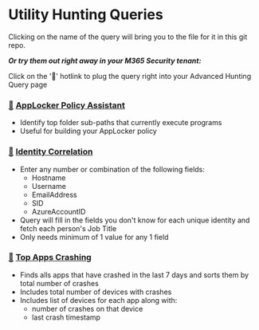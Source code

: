 # Utility Hunting Queries

Clicking on the name of the query will bring you to the file for it in this git repo.

***Or try them out right away in your M365 Security tenant:***

Click on the '🔎' hotlink to plug the query right into your Advanced Hunting Query page

### [🔎](https://security.microsoft.com/v2/advanced-hunting?query=H4sIAAAAAAAAA81YbW_bNhDm5wH7D9qHoA6Qxk22dEO2As2WdR2QLlnTYV8KFIokvyCS7Fpynezlv-_uuaNIyVQSe-s2CLZl8nj33HNHHsmhGZrInJvSZPQ7MyP6rs0E_xL6jU1OT0b9Y_quqHVK75EpqOca72P6F6PtxMzpOSMtCfVlZkFtc_qXk1xibjGWNVyT9MysmtEr2FvAZgwdMiImJFOSLGnUp-YTQspYc2pfUhujiwjvgiQKs0_vkXlDbWLjPcmwTrbK1hZAzHp_Uz_mGJngX7Wmdw7rE_TwL8suCe0EGFlPTH3iwV7DWenhTDCipJ7K47SktsJcKTvCdxtJtoYmM6nnqehidA4lI5iAU4lMCb9TcFEDZQJ57kvAUdlEs_Ywr-BVyDpHYU8jnT7Q2ojec_U6Jkmx-Baj2c5EW2p9y3q4YOnUi3DmIbYM2Ny6wvhrxEJytab_EfUtqW-EbEzBvlieQX9GrXNITQmn5N8IXsXAntN7BQv7nu1wtlkOl6QnBbpu_CbUVlNvZY6haYwoTIBwH3lTUOsJZeoSs8J_f2wu4VutMcypt0YPyxWwXQPL0LzU_JMs3TGH5on5WZFOwe3QvMJMY2QVsrFWuc_NU3Ok76ckO4LVVDX_gH_8ztyI1PuO5vXVQOQuvBXB6Wd2x6RTWk4QfcmnGD7skzTnUA7-Oas4w1548WQtc_B4hihOIfGMPkfm69aok2b-XjTZw3ID4nYGnjn_bN8xtft2XHsF5t0a8ELz_SfN9rbELj2M4nd8hyxxe6TPH_TJzA1iKTOuD3UNbDwbGd2gpaX7JBif3SNlnyHyY6Z-l5gfNcUh92aqneMP0RdiMdIYL7BOrnQmROYRYT2mteItsVTpfOV_j8C08CoVYkBtO-YXlbpoodpp5Hlu-dEIx3RP14wU3LOePrlHDZoDenY9VFItw-N2SeoxfWQMj3poHM5Izxir9-1_FIcUM3mJzLZVzVaDCjPLrjT_10gdmi83jpSM2SRSvyquKWnbPhoJKi5HZIr9T2Sekw8cCaufZ3x1B88rD8c27B7QOryZ5xLRMapCQetxDPwfg4N5y1Kqlvq5CMtvx8oXG7ISdXixVaL6KMy0bUWetX52-vBtx8_Tv8mPj5lr8o35Cjr_XbZ8y5szJyO34e-Qns34O9f98_arTZhbaf1T9068u_qAXVumXts9-vfUbisCS_LOxT_R8S6OT2C8kymwQ7u9Y821FSUcyc96q9SQPsJH6BQqu3RBIfGY42S6aHbnM-xvzhCfJcVPzimvUHEdqpWeZjIdFfcgtTywtg96Hgnt4AbwWWaB63WnRXe6GQGtzWW7N85w1rpt7LV3jD4y2SuGMnEdFefhk0CdXJe0VbJbT9v7YLfrcd6-AYLC87U7KpRLbY_6suF5sP6Fc-s-Le3KMWqtjf-sRrdmWI5eY8bMML-iwNnV3gLEzUzjbMgpxqnm57T3XuZKz-x8suOzfq73AOtZdKnn4bpnTkpeWZn2zN7D3JT9l4v9t8DL90cu-qMWg7K7KRucbd_DOC0idw4UbAtEaYxTzwEhuu_MuNfK00Sx1ibT-e702fuDq4A__r2EvYNIG2vOhwLRvYF8vx8ynlfOObXKblf0OqRdTaH5E9L9jWYQ-3Vr3jW3fbI-3R19Z_0UJwDuK_RmIsIdin-buIQVqRU-G3Z9HntcL5oML83dt2fdeTFtjbBx6MttXg-7ueyq_DuPmUGLpUrvMLJ7OXKr6Tr7uz0z5DV4kBsw9jfXbBOfZBV3GXalp3pXxx7Ol-WlgmQBH-WONOrU-e-a-0zhyd1vDtSP084NoFRP_7bxGeLuj_T3FT9SX1hTG0mfrkvzkta6Q3OEXVtIT7fGhPWE6pesQ918sexxbbZrl0jez0WK36SJ-fmajrui-LC73dKzk2k1lDt3h_gvzOAiDAIYAAA&timeRangeId=week) [AppLocker Policy Assistant](AppLockerPolicy.kusto)
- Identify top folder sub-paths that currently execute programs
- Useful for building your AppLocker policy

### [🔎](https://security.microsoft.com/v2/advanced-hunting?query=H4sIAAAAAAAAA6VVTW_TQBCdMxL_werJlgIVHEEcUppCUJUgnIgDqqo02aSunDiynUJRfzxv3q63dmq3BLTy7mR2Pt7MzkyO5VgCGchIJti_gR6CPpMxqDGoQKYS8ybEGUH6M_gxpGPHsRoTakxwO8B5gv0cnO-gz3Gv8i_lBbTV21xmssF5JQa70nfkZrIGL8HvmZQ4M0plssR-jbMAV-_W0CukB-4Op5F8j2tAz6Cf0voCK-dd4SViYDp1dIbbQPryG9ZUrg8kimUHq6WTU-wp7krqGljNIXONXx_wLYDfIkjADeWHHGFdIDfva1EreiNbUG_knYs3p8eU8dpcpERdRVu4_CxwJtgNMSX8jMN1CuqWng3QbpCtjPx7IktoR3M6J_q69MhlrcdXymSFZaAzhvTUZbbwtrb4lckNuE9b-sg85g7rgx2bqy1zp7xL2Cr4xuET3iPvfw1vr6C9xUpZMd2ebOWE1A3c-lv8lR2Lt8vHa0_XdW1dPacZ8y0VW3Rwdqd7FW99la5ecr70CpFXchG1NKdfiWXtvHfp2QgecN1AImE2h436u_O1VmX7sY-22n_L2l-yO0uX56XrwRJ1rxGtcHtLXwFO7Ymdr3bF9JNyOWXb8qT9M4P8pZ8tYaNro0ZdVKuaA_XuH2MeVW8ydF24Ocje4_c61MLAT7N-Y5b9T5Rt9dCN654z9Rffy86iM-RHJ9WoUYW2kuacZqF88q9Yr98jfrZXdrW8RP8ws_ZRKO8LIrzCv43WaOp4XRls66f2buk9Wxl_ADEwGPJIBwAA&timeRangeId=week) [Identity Correlation](IdentityCorrelation.kusto)
- Enter any number or combination of the following fields:
    - Hostname
    - Username
    - EmailAddress
    - SID
    - AzureAccountID
- Query will fill in the fields you don't know for each unique identity and fetch each person's Job Title
- Only needs minimum of 1 value for any 1 field

### [🔎](https://security.microsoft.com/v2/advanced-hunting?query=H4sIAAAAAAAAA6VVa2vbQBDcz4X-BxEokcGPpiUtLbgQ3KYNpCUlhn4opTiW5Di2ZcWS4zh9_PbOjk6yJZ1iQxFSznu7s7O7c5eOdMSRvlzLWGKsbmUpvixkjfVYPKxDSbAK8Pr0GGJ3gJVGhDKCJYJlDrvux8brij4-EBzshfiuiBvAvpQpMDVuQKwZdhLuxvJUnoBRPacVcR3s-VjdwWNK-wxZvJynZg3IakbfBE-EuLfEHsEngXUJlm3wVq-OnMgDLAtEb69bcpn3IMRqit2EO-o3I5uUe0c-ISbzHMkzeSHP5avhnnavI5-xGpJZjDeAd-r3Ul7JsVm_h2_ArJ5B_shfPrs1NV63JeReaS6p1wnqjhCjWQfkptOIUfeanZ-y45rxjj6-XBSm-QH2tP50Nr85g2tm9jmlMeenXVC8CLZ3eAdgMBdXXqOGhjXylLPz5YtRgCNd-YvvYUUpbfy-x3uY46SKu4FtSCVtas_4KJqNXRPW7WrPwE9t35jzNM_Zoyp0viHVpGjFzhQ9zo0-mgU2xYizHEnrSeil_F05gM60c658x8xa8kZ-yC85Atqx_EH_Doh7xO8-LBrwy3p1A48xT-CEfz0y0FWqKMcoRvscG1aq6BEU0mUVS8wi4KycPZWSnflyp2062NWtaufTnWwyNgVe8UZZ8ZSG7KtnqkqM90_89vC4UJXurfG3ic5rj6tq0n628diU1qhRZQt-KyI7OIXD_Oz1YYngUxe1IOfsTBQrv2SNC3xtVdsVn-WJMcdUKXpnPFSmuaksvcG7vOvn5k5zUaeq79zceNU-lJlopnvE7V9Bg5NbW-6G8qnN7Jva5sTM4uvreqwbfaAkvGFtvUgj3EewtUOK79Q8G_xtjAzfK3TbVu0ufDuzXo6aZdKqJzwDU_6H1XwR76JJTeZy_8t172JWVc0Fz_825v9w20eVDXNS6zjalVensDqt_AM39fk7UAkAAA&timeRangeId=week) [Top Apps Crashing](TopAppsCrashing.kusto)
- Finds alls apps that have crashed in the last 7 days and sorts them by total number of crashes
- Includes total number of devices with crashes
- Includes list of devices for each app along with:
    - number of crashes on that device
    - last crash timestamp
